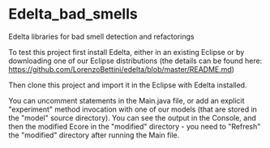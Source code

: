 # Edelta_bad_smells
Edelta libraries for bad smell detection and refactorings

To test this project first install Edelta, either in an existing Eclipse or by downloading one of our Eclipse distributions (the details can be found here: https://github.com/LorenzoBettini/edelta/blob/master/README.md)

Then clone this project and import it in the Eclipse with Edelta installed.

You can uncomment statements in the Main.java file, or add an explicit "experiment" method invocation with one of our models (that are stored in the "model" source directory). You can see the output in the Console, and then the modified Ecore in the "modified" directory - you need to "Refresh" the "modified" directory after running the Main file.
